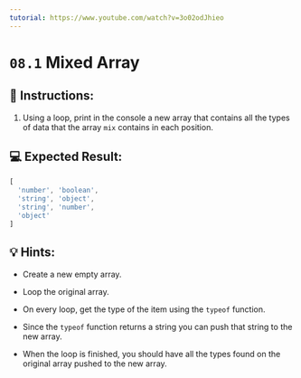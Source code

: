 ```yaml
---
tutorial: https://www.youtube.com/watch?v=3o02odJhieo
---
```


# `08.1` Mixed Array

## 📝 Instructions: 
 
1. Using a loop, print in the console a new array that contains all the types of data that the array `mix` contains in each position.

## 💻 Expected Result:

```js
[
  'number', 'boolean',
  'string', 'object',
  'string', 'number',
  'object'
]
```

## 💡 Hints:

+ Create a new empty array.

+ Loop the original array.

+ On every loop, get the type of the item using the `typeof` function.

+ Since the `typeof` function returns a string you can push that string to the new array.

+ When the loop is finished, you should have all the types found on the original array pushed to the new array.
